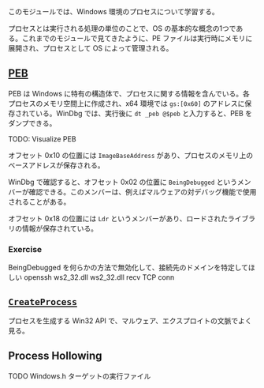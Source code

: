 このモジュールでは、Windows 環境のプロセスについて学習する。

プロセスとは実行される処理の単位のことで、OS の基本的な概念の1つである。これまでのモジュールで見てきたように、PE ファイルは実行時にメモリに展開され、プロセスとして OS によって管理される。

## [PEB](https://www.ired.team/miscellaneous-reversing-forensics/windows-kernel-internals/exploring-process-environment-block)
PEB は Windows に特有の構造体で、プロセスに関する情報を含んでいる。各プロセスのメモリ空間上に作成され、x64 環境では `gs:[0x60]` のアドレスに保存されている。WinDbg では、実行後に `dt _peb @$peb` と入力すると、PEB をダンプできる。

TODO: Visualize PEB

オフセット 0x10 の位置には `ImageBaseAddress` があり、プロセスのメモリ上のベースアドレスが保存される。

WinDbg で確認すると、オフセット 0x02 の位置に `BeingDebugged` というメンバーが確認できる。このメンバーは、例えばマルウェアの対デバッグ機能で使用されることがある。

オフセット 0x18 の位置には `Ldr` というメンバーがあり、ロードされたライブラリの情報が保存されている。

### Exercise
BeingDebugged を何らかの方法で無効化して、接続先のドメインを特定してほしい
openssh
ws2_32.dll
ws2_32.dll recv TCP conn

## [`CreateProcess`](https://learn.microsoft.com/en-us/windows/win32/api/processthreadsapi/nf-processthreadsapi-createprocessa)
プロセスを生成する Win32 API で、マルウェア、エクスプロイトの文脈でよく見る。

## Process Hollowing

TODO
Windows.h
ターゲットの実行ファイル
